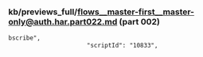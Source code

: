 ### kb/previews_full/flows__master-first__master-only@auth.har.part022.md (part 002)

```md
bscribe",
                      "scriptId": "10833",
           
```

```
